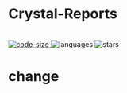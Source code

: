 # Crystal-Reports
<p align="left">
  <br>
  <a href="https://github.com/raihanM95/Crystal-Reports">
    <img src="https://img.shields.io/github/languages/code-size/raihanM95/Crystal-Reports" alt="code-size">
  </a>
  <a>
    <img src="https://img.shields.io/github/languages/count/raihanM95/Crystal-Reports" alt="languages">
  </a>
  <a>
    <img src="https://img.shields.io/github/stars/raihanM95/Crystal-Reports" alt="stars">
  </a>
</p>

# change
